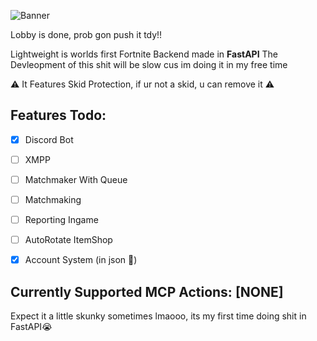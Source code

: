 ![Banner](https://cdn.discordapp.com/attachments/1257270967143759963/1276291176940703874/image.png?ex=66c8fe48&is=66c7acc8&hm=85c8aef8eb8ffb9dfe8f933e8351666d848481d598e7f29c7f7d680533320602&)

Lobby is done, prob gon push it tdy!!

Lightweight is worlds first Fortnite Backend made in **FastAPI**
The Devleopment of this shit will be slow cus im doing it in my free time

⚠️ It Features Skid Protection, if ur not a skid, u can remove it ⚠️

## Features Todo:

- [x] Discord Bot
- [ ] XMPP
- [ ] Matchmaker With Queue
- [ ] Matchmaking
- [ ] Reporting Ingame
- [ ] AutoRotate ItemShop
- [x] Account System (in json :eyes:)


## Currently Supported MCP Actions: **[NONE]**

Expect it a little skunky sometimes lmaooo, its my first time doing shit in FastAPI:sob:
